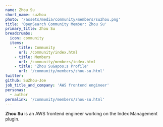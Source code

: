 ```yaml
---
name: Zhou Su
short_name: suzhou
photo: '/assets/media/community/members/suzhou.png'
title: 'OpenSearch Community Member: Zhou Su'
primary_title: Zhou Su
breadcrumbs:
  icon: community
  items:
    - title: Community
      url: /community/index.html
    - title: Members
      url: /community/members/index.html
    - title: 'Zhou Su&apos;s Profile'
      url: '/community/members/zhou-su.html'
twitter:
github: SuZhou-Joe
job_title_and_company: 'AWS frontend engineer'
personas:
  - author
permalink: '/community/members/zhou-su.html'
---
```


**Zhou Su** is an AWS frontend engineer working on the Index Management plugin.